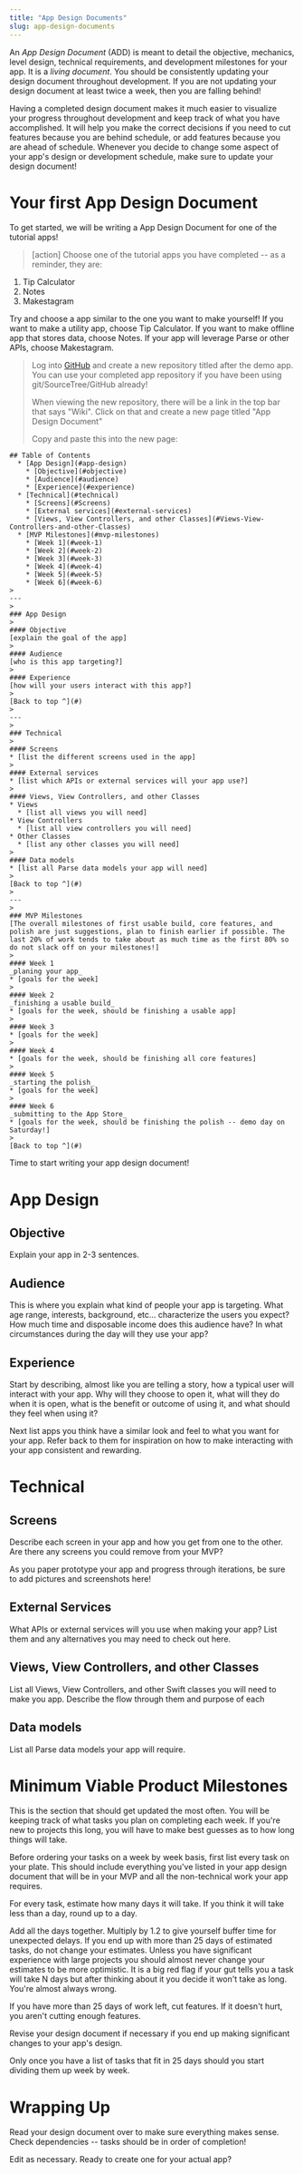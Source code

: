 ```yaml
---
title: "App Design Documents"
slug: app-design-documents
---
```


An _App Design Document_ (ADD) is meant to detail the objective, mechanics, level design, technical requirements, and development milestones for your app. It is a _living document_. You should be consistently updating your design document throughout development. If you are not updating your design document at least twice a week, then you are falling behind!

Having a completed design document makes it much easier to visualize your progress throughout development and keep track of what you have accomplished. It will help you make the correct decisions if you need to cut features because you are behind schedule, or add features because you are ahead of schedule. Whenever you decide to change some aspect of your app's design or development schedule, make sure to update your design document!

# Your first App Design Document

To get started, we will be writing a App Design Document for one of the tutorial apps!

> [action]
> Choose one of the tutorial apps you have completed -- as a reminder, they are:
>
1. Tip Calculator
1. Notes
1. Makestagram
>
Try and choose a app similar to the one you want to make yourself! If you want to make a utility app, choose Tip Calculator. If you want to make offline app that stores data, choose Notes. If your app will leverage Parse or other APIs, choose Makestagram.
>
> Log into [GitHub](http://github.com) and create a new repository titled after the demo app. You can use your completed app repository if you have been using git/SourceTree/GitHub already!
>
> When viewing the new repository, there will be a link in the top bar that says "Wiki". Click on that and create a new page titled "App Design Document"
>
> Copy and paste this into the new page:
>
```
## Table of Contents
  * [App Design](#app-design)
    * [Objective](#objective)
    * [Audience](#audience)
    * [Experience](#experience)
  * [Technical](#technical)
    * [Screens](#Screens)
    * [External services](#external-services)
    * [Views, View Controllers, and other Classes](#Views-View-Controllers-and-other-Classes)
  * [MVP Milestones](#mvp-milestones)
    * [Week 1](#week-1)
    * [Week 2](#week-2)
    * [Week 3](#week-3)
    * [Week 4](#week-4)
    * [Week 5](#week-5)
    * [Week 6](#week-6)
>
---
>
### App Design
>
#### Objective
[explain the goal of the app]
>
#### Audience
[who is this app targeting?]
>
#### Experience
[how will your users interact with this app?]
>
[Back to top ^](#)
>
---
>
### Technical
>
#### Screens
* [list the different screens used in the app]
>
#### External services
* [list which APIs or external services will your app use?]
>
#### Views, View Controllers, and other Classes
* Views
  * [list all views you will need]
* View Controllers
  * [list all view controllers you will need]
* Other Classes
  * [list any other classes you will need]
>
#### Data models
* [list all Parse data models your app will need]
>
[Back to top ^](#)
>
---
>
### MVP Milestones
[The overall milestones of first usable build, core features, and polish are just suggestions, plan to finish earlier if possible. The last 20% of work tends to take about as much time as the first 80% so do not slack off on your milestones!]
>
#### Week 1
_planing your app_
* [goals for the week]
>
#### Week 2
_finishing a usable build_
* [goals for the week, should be finishing a usable app]
>
#### Week 3
* [goals for the week]
>
#### Week 4
* [goals for the week, should be finishing all core features]
>
#### Week 5
_starting the polish_
* [goals for the week]
>
#### Week 6
_submitting to the App Store_
* [goals for the week, should be finishing the polish -- demo day on Saturday!]
>
[Back to top ^](#)
```

Time to start writing your app design document!

# App Design

## Objective

Explain your app in 2-3 sentences.

## Audience

This is where you explain what kind of people your app is targeting. What age range, interests, background, etc... characterize the users you expect? How much time and disposable income does this audience have? In what circumstances during the day will they use your app?

## Experience

Start by describing, almost like you are telling a story, how a typical user will interact with your app. Why will they choose to open it, what will they do when it is open, what is the benefit or outcome of using it, and what should they feel when using it?

Next list apps you think have a similar look and feel to what you want for your app. Refer back to them for inspiration on how to make interacting with your app consistent and rewarding.

# Technical

## Screens

Describe each screen in your app and how you get from one to the other. Are there any screens you could remove from your MVP?

As you paper prototype your app and progress through iterations, be sure to add pictures and screenshots here!

## External Services

What APIs or external services will you use when making your app? List them and any alternatives you may need to check out here.

## Views, View Controllers, and other Classes

List all Views, View Controllers, and other Swift classes you will need to make you app. Describe the flow through them and purpose of each

## Data models

List all Parse data models your app will require.

# Minimum Viable Product Milestones

This is the section that should get updated the most often. You will be keeping track of what tasks you plan on completing each week. If you're new to projects this long, you will have to make best guesses as to how long things will take.

Before ordering your tasks on a week by week basis, first list every task on your plate. This should include everything you've listed in your app design document that will be in your MVP and all the non-technical work your app requires.

For every task, estimate how many days it will take. If you think it will take less than a day, round up to a day.

Add all the days together. Multiply by 1.2 to give yourself buffer time for unexpected delays. If you end up with more than 25 days of estimated tasks, do not change your estimates. Unless you have significant experience with large projects you should almost never change your estimates to be more optimistic. It is a big red flag if your gut tells you a task will take N days but after thinking about it you decide it won't take as long. You're almost always wrong.

If you have more than 25 days of work left, cut features. If it doesn't hurt, you aren't cutting enough features.

Revise your design document if necessary if you end up making significant changes to your app's design.

Only once you have a list of tasks that fit in 25 days should you start dividing them up week by week.

# Wrapping Up

Read your design document over to make sure everything makes sense. Check dependencies -- tasks should be in order of completion!

Edit as necessary. Ready to create one for your actual app?
